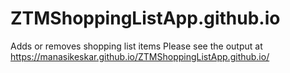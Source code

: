 # ZTMShoppingListApp.github.io
Adds or removes shopping list items
Please see the output at https://manasikeskar.github.io/ZTMShoppingListApp.github.io/
